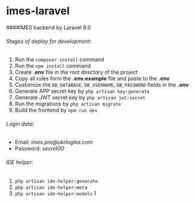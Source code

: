# imes-laravel

####IMES backend by Laravel 8.0

###### Stages of deploy for development:

1. Run the `composer install` command
2. Run the `npm install` command
3. Create **.env** file in the root directory of the project
4. Copy all rules form the **.env.example** file and paste to the **.env**
5. Customize the `DB_DATABASE`, `DB_USERNAME`, `DB_PASSWORD` fields in the **.env**
6. Generate APP secret key by `php artisan key:generate`
7. Generate JWT secret key by `php artisan jwt:secret`
8. Run the migrations by `php artisan migrate`
9. Build the frontend by `npm run dev`

###### Login data:

* Email: _imes.pro@ukrlogika.com_ 
* Password: _secret00_

###### IDE helper:

1. `php artisan ide-helper:generate`
2. `php artisan ide-helper:meta`
3. `php artisan ide-helper:models`
1
